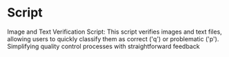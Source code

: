 # Script
Image and Text Verification Script: This script verifies images and text files, allowing users to quickly classify them as correct ('q') or problematic ('p'). Simplifying quality control processes with straightforward feedback
